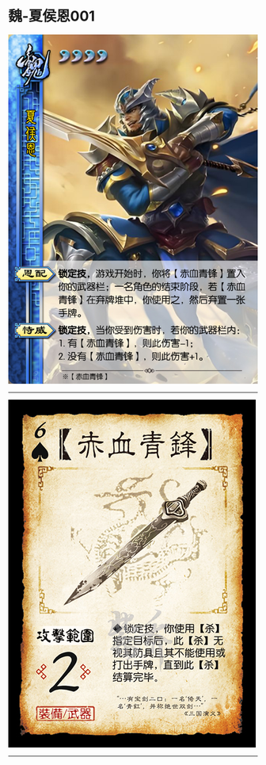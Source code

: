 # 魏-夏侯恩001

![魏-夏侯恩001](../assets/魏-夏侯恩001.jpg)

---

![魏-夏侯恩001-赤血青锋](../assets/魏-夏侯恩001-赤血青锋.jpg)

---